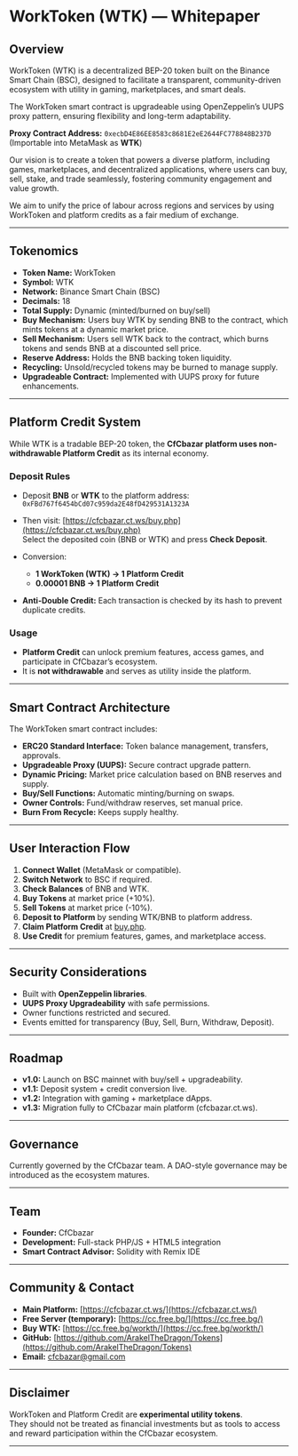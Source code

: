 # WorkToken (WTK) — Whitepaper

## Overview

WorkToken (WTK) is a decentralized BEP-20 token built on the Binance Smart Chain (BSC), designed to facilitate a transparent, community-driven ecosystem with utility in gaming, marketplaces, and smart deals.  

The WorkToken smart contract is upgradeable using OpenZeppelin’s UUPS proxy pattern, ensuring flexibility and long-term adaptability.  

**Proxy Contract Address:** `0xecbD4E86EE8583c8681E2eE2644FC778848B237D`  
(Importable into MetaMask as **WTK**)

Our vision is to create a token that powers a diverse platform, including games, marketplaces, and decentralized applications, where users can buy, sell, stake, and trade seamlessly, fostering community engagement and value growth.  

We aim to unify the price of labour across regions and services by using WorkToken and platform credits as a fair medium of exchange.

---

## Tokenomics

- **Token Name:** WorkToken  
- **Symbol:** WTK  
- **Network:** Binance Smart Chain (BSC)  
- **Decimals:** 18  
- **Total Supply:** Dynamic (minted/burned on buy/sell)  
- **Buy Mechanism:** Users buy WTK by sending BNB to the contract, which mints tokens at a dynamic market price.  
- **Sell Mechanism:** Users sell WTK back to the contract, which burns tokens and sends BNB at a discounted sell price.  
- **Reserve Address:** Holds the BNB backing token liquidity.  
- **Recycling:** Unsold/recycled tokens may be burned to manage supply.  
- **Upgradeable Contract:** Implemented with UUPS proxy for future enhancements.  

---

## Platform Credit System

While WTK is a tradable BEP-20 token, the **CfCbazar platform uses non-withdrawable Platform Credit** as its internal economy.  

### Deposit Rules
- Deposit **BNB** or **WTK** to the platform address:  
  `0xFBd767f6454bCd07c959da2E48fD429531A1323A`  

- Then visit: [https://cfcbazar.ct.ws/buy.php](https://cfcbazar.ct.ws/buy.php)  
  Select the deposited coin (BNB or WTK) and press **Check Deposit**.  

- Conversion:  
  - **1 WorkToken (WTK) → 1 Platform Credit**  
  - **0.00001 BNB → 1 Platform Credit**  

- **Anti-Double Credit:** Each transaction is checked by its hash to prevent duplicate credits.  

### Usage
- **Platform Credit** can unlock premium features, access games, and participate in CfCbazar’s ecosystem.  
- It is **not withdrawable** and serves as utility inside the platform.  

---

## Smart Contract Architecture

The WorkToken smart contract includes:

- **ERC20 Standard Interface:** Token balance management, transfers, approvals.  
- **Upgradeable Proxy (UUPS):** Secure contract upgrade pattern.  
- **Dynamic Pricing:** Market price calculation based on BNB reserves and supply.  
- **Buy/Sell Functions:** Automatic minting/burning on swaps.  
- **Owner Controls:** Fund/withdraw reserves, set manual price.  
- **Burn From Recycle:** Keeps supply healthy.  

---

## User Interaction Flow

1. **Connect Wallet** (MetaMask or compatible).  
2. **Switch Network** to BSC if required.  
3. **Check Balances** of BNB and WTK.  
4. **Buy Tokens** at market price (+10%).  
5. **Sell Tokens** at market price (-10%).  
6. **Deposit to Platform** by sending WTK/BNB to platform address.  
7. **Claim Platform Credit** at [buy.php](https://cfcbazar.ct.ws/buy.php).  
8. **Use Credit** for premium features, games, and marketplace access.  

---

## Security Considerations

- Built with **OpenZeppelin libraries**.  
- **UUPS Proxy Upgradeability** with safe permissions.  
- Owner functions restricted and secured.  
- Events emitted for transparency (Buy, Sell, Burn, Withdraw, Deposit).  

---

## Roadmap

- **v1.0:** Launch on BSC mainnet with buy/sell + upgradeability.  
- **v1.1:** Deposit system + credit conversion live.  
- **v1.2:** Integration with gaming + marketplace dApps.  
- **v1.3:** Migration fully to CfCbazar main platform (cfcbazar.ct.ws).  

---

## Governance

Currently governed by the CfCbazar team. A DAO-style governance may be introduced as the ecosystem matures.  

---

## Team

- **Founder:** CfCbazar  
- **Development:** Full-stack PHP/JS + HTML5 integration  
- **Smart Contract Advisor:** Solidity with Remix IDE  

---

## Community & Contact

- **Main Platform:** [https://cfcbazar.ct.ws/](https://cfcbazar.ct.ws/)  
- **Free Server (temporary):** [https://cc.free.bg/](https://cc.free.bg/)  
- **Buy WTK:** [https://cc.free.bg/workth/](https://cc.free.bg/workth/)  
- **GitHub:** [https://github.com/ArakelTheDragon/Tokens](https://github.com/ArakelTheDragon/Tokens)  
- **Email:** [cfcbazar@gmail.com](mailto:cfcbazar@gmail.com)  

---

## Disclaimer

WorkToken and Platform Credit are **experimental utility tokens**.  
They should not be treated as financial investments but as tools to access and reward participation within the CfCbazar ecosystem.  

---